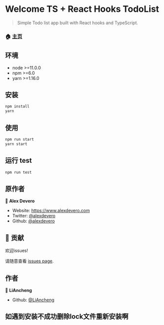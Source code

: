 # Welcome TS + React Hooks TodoList

<!-- ![Version](https://img.shields.io/badge/version-1.0.0-blue.svg?cacheSeconds=2592000)
![Prerequisite](https://img.shields.io/badge/node-%3E%3D11.0.0-blue.svg)
![Prerequisite](https://img.shields.io/badge/npm-%3E%3D6.0-blue.svg)
![Prerequisite](https://img.shields.io/badge/yarn-%3E%3D1.16.0-blue.svg)

[![Documentation](https://img.shields.io/badge/documentation-yes-brightgreen.svg)](https://github.com/alexdevero/react-hooks-todo-list-app-ts#readme)
[![Maintenance](https://img.shields.io/badge/Maintained%3F-yes-green.svg)](https://github.com/alexdevero/react-hooks-todo-list-app-ts/graphs/commit-activity)
[![License: MIT](https://img.shields.io/github/license/alexdevero/react-hooks-todo-list-app-ts)](https://github.com/alexdevero/react-hooks-todo-list-app-ts/blob/master/LICENSE)
[![Twitter: alexdevero](https://img.shields.io/twitter/follow/alexdevero.svg?style=social)](https://twitter.com/alexdevero)

<a href="https://paypal.me/alexdevero" rel="nofollow"><img src="https://img.shields.io/badge/Paypal-Donate-%2300457C.svg?logo=paypal&style=flat" alt="Paypal" data-canonical-src="https://img.shields.io/badge/Paypal-Donate-%2300457C.svg?logo=buy-me-a-coffee&style=flat" style="max-width:100%;"></a>
<a href="https://patreon.com/alexdevero" rel="nofollow"><img src="https://camo.githubusercontent.com/c1eeb70a15e52f44437076a15999bb53101157f0/68747470733a2f2f696d672e736869656c64732e696f2f62616467652f50617472656f6e2d537570706f7274212d2532334639363835342e7376673f6c6f676f3d70617472656f6e267374796c653d666c6174" alt="Patreon" data-canonical-src="https://img.shields.io/badge/Patreon-Support!-%23F96854.svg?logo=patreon&amp;style=flat" style="max-width:100%;"></a>
<a href="https://buymeacoffee.com/alexdevero" rel="nofollow"><img src="https://img.shields.io/badge/Coffee-Donate-%23FF813F.svg?logo=buy-me-a-coffee&style=flat" alt="buymeacoffee" data-canonical-src="https://img.shields.io/badge/Coffee-Donate-%23FF813F.svg?logo=buy-me-a-coffee&style=flat" style="max-width:100%;"></a> -->


> Simple Todo list app built with React hooks and TypeScript.

### 🏠 [主页](https://github.com/liancheng-zcy/todoList_lac#readme)

## 环境
- node >=11.0.0
- npm >=6.0
- yarn >=1.16.0

## 安装

```sh
npm install
yarn
```

## 使用

```sh
npm run start
yarn start
```

## 运行 test

```sh
npm run test
```

## 原作者

👤 **Alex Devero**

* Website: https://www.alexdevero.com
* Twitter: [@alexdevero](https://twitter.com/alexdevero)
* Github: [@alexdevero](https://github.com/alexdevero)

## 🤝 贡献

欢迎issues!

请随意查看 [issues page](https://github.com/liancheng-zcy/todoList_lac/issues).

## 作者

👤 **LiAncheng**

* Github: [@LiAncheng](https://github.com/liancheng-zcy)

## 如遇到安装不成功删除lock文件重新安装啊



